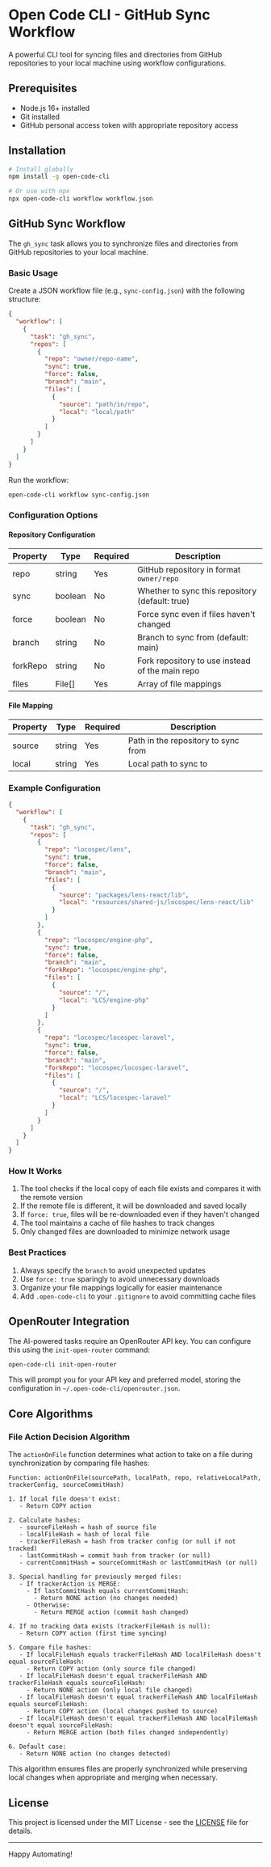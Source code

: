 # Open Code CLI - GitHub Sync Workflow

A powerful CLI tool for syncing files and directories from GitHub repositories to your local machine using workflow configurations.

## Prerequisites

- Node.js 16+ installed
- Git installed
- GitHub personal access token with appropriate repository access

## Installation

```bash
# Install globally
npm install -g open-code-cli

# Or use with npx
npx open-code-cli workflow workflow.json
```

## GitHub Sync Workflow

The `gh_sync` task allows you to synchronize files and directories from GitHub repositories to your local machine.

### Basic Usage

Create a JSON workflow file (e.g., `sync-config.json`) with the following structure:

```json
{
  "workflow": [
    {
      "task": "gh_sync",
      "repos": [
        {
          "repo": "owner/repo-name",
          "sync": true,
          "force": false,
          "branch": "main",
          "files": [
            {
              "source": "path/in/repo",
              "local": "local/path"
            }
          ]
        }
      ]
    }
  ]
}
```

Run the workflow:

```bash
open-code-cli workflow sync-config.json
```

### Configuration Options

#### Repository Configuration

| Property    | Type      | Required | Description                                      |
|-------------|-----------|----------|--------------------------------------------------|
| repo        | string    | Yes      | GitHub repository in format `owner/repo`         |
| sync        | boolean   | No       | Whether to sync this repository (default: true)  |
| force       | boolean   | No       | Force sync even if files haven't changed         |
| branch      | string    | No       | Branch to sync from (default: main)              |
| forkRepo    | string    | No       | Fork repository to use instead of the main repo  |
| files       | File[]    | Yes      | Array of file mappings                           |


#### File Mapping

| Property | Type   | Required | Description                                      |
|----------|--------|----------|--------------------------------------------------|
| source   | string | Yes      | Path in the repository to sync from             |
| local    | string | Yes      | Local path to sync to                           |


### Example Configuration

```json
{
  "workflow": [
    {
      "task": "gh_sync",
      "repos": [
        {
          "repo": "locospec/lens",
          "sync": true,
          "force": false,
          "branch": "main",
          "files": [
            {
              "source": "packages/lens-react/lib",
              "local": "resources/shared-js/locospec/lens-react/lib"
            }
          ]
        },
        {
          "repo": "locospec/engine-php",
          "sync": true,
          "force": false,
          "branch": "main",
          "forkRepo": "locospec/engine-php",
          "files": [
            {
              "source": "/",
              "local": "LCS/engine-php"
            }
          ]
        },
        {
          "repo": "locospec/locospec-laravel",
          "sync": true,
          "force": false,
          "branch": "main",
          "forkRepo": "locospec/locospec-laravel",
          "files": [
            {
              "source": "/",
              "local": "LCS/locospec-laravel"
            }
          ]
        }
      ]
    }
  ]
}
```

### How It Works

1. The tool checks if the local copy of each file exists and compares it with the remote version
2. If the remote file is different, it will be downloaded and saved locally
3. If `force: true`, files will be re-downloaded even if they haven't changed
4. The tool maintains a cache of file hashes to track changes
5. Only changed files are downloaded to minimize network usage

### Best Practices

1. Always specify the `branch` to avoid unexpected updates
2. Use `force: true` sparingly to avoid unnecessary downloads
3. Organize your file mappings logically for easier maintenance
4. Add `.open-code-cli` to your `.gitignore` to avoid committing cache files


## OpenRouter Integration

The AI-powered tasks require an OpenRouter API key. You can configure this using the `init-open-router` command:

```bash
open-code-cli init-open-router
```

This will prompt you for your API key and preferred model, storing the configuration in `~/.open-code-cli/openrouter.json`.

## Core Algorithms

### File Action Decision Algorithm

The `actionOnFile` function determines what action to take on a file during synchronization by comparing file hashes:

```
Function: actionOnFile(sourcePath, localPath, repo, relativeLocalPath, trackerConfig, sourceCommitHash)

1. If local file doesn't exist:
   - Return COPY action

2. Calculate hashes:
   - sourceFileHash = hash of source file
   - localFileHash = hash of local file
   - trackerFileHash = hash from tracker config (or null if not tracked)
   - lastCommitHash = commit hash from tracker (or null)
   - currentCommitHash = sourceCommitHash or lastCommitHash (or null)

3. Special handling for previously merged files:
   - If trackerAction is MERGE:
     - If lastCommitHash equals currentCommitHash:
       - Return NONE action (no changes needed)
     - Otherwise:
       - Return MERGE action (commit hash changed)

4. If no tracking data exists (trackerFileHash is null):
   - Return COPY action (first time syncing)

5. Compare file hashes:
   - If localFileHash equals trackerFileHash AND localFileHash doesn't equal sourceFileHash:
     - Return COPY action (only source file changed)
   - If localFileHash doesn't equal trackerFileHash AND trackerFileHash equals sourceFileHash:
     - Return NONE action (only local file changed)
   - If localFileHash doesn't equal trackerFileHash AND localFileHash equals sourceFileHash:
     - Return COPY action (local changes pushed to source)
   - If localFileHash doesn't equal trackerFileHash AND localFileHash doesn't equal sourceFileHash:
     - Return MERGE action (both files changed independently)

6. Default case:
   - Return NONE action (no changes detected)
```

This algorithm ensures files are properly synchronized while preserving local changes when appropriate and merging when necessary.

## License

This project is licensed under the MIT License - see the [LICENSE](./LICENSE) file for details.

---

Happy Automating!
